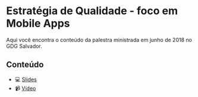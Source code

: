 # Estratégia de Qualidade - foco em Mobile Apps

Aqui você encontra o conteúdo da palestra ministrada em junho de 2018 no GDG Salvador.

## Conteúdo

- :computer: [Slides](https://speakerdeck.com/samycici/qualidade-definindo-uma-estrategia-para-mobile-apps)
- :video_camera: [Vídeo](https://youtu.be/0buyD_oaHxY)
